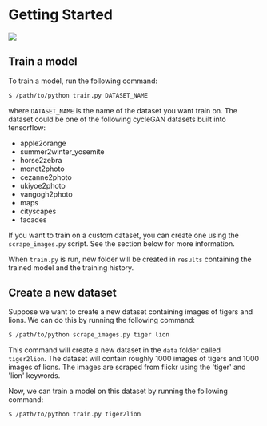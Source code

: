 # Getting Started

![](results/summer2winter_yosemite_0/train.gif)

## Train a model
To train a model, run the following command:
```bash
$ /path/to/python train.py DATASET_NAME
```
where `DATASET_NAME` is the name of the dataset you want train on. The dataset could be one of the following cycleGAN datasets built into tensorflow:
- apple2orange
- summer2winter_yosemite
- horse2zebra
- monet2photo
- cezanne2photo
- ukiyoe2photo
- vangogh2photo
- maps
- cityscapes
- facades

If you want to train on a custom dataset, you can create one using the `scrape_images.py` script. See the section below for more information.

When `train.py` is run, new folder will be created in `results` containing the trained model and the training history.

## Create a new dataset
Suppose we want to create a new dataset containing images of tigers and lions. We can do this by running the following command:
```bash
$ /path/to/python scrape_images.py tiger lion
```
This command will create a new dataset in the `data` folder called `tiger2lion`. The dataset will contain roughly 1000 images of tigers and 1000 images of lions. The images are scraped from flickr using the 'tiger' and 'lion' keywords.

Now, we can train a model on this dataset by running the following command:
```bash
$ /path/to/python train.py tiger2lion
```